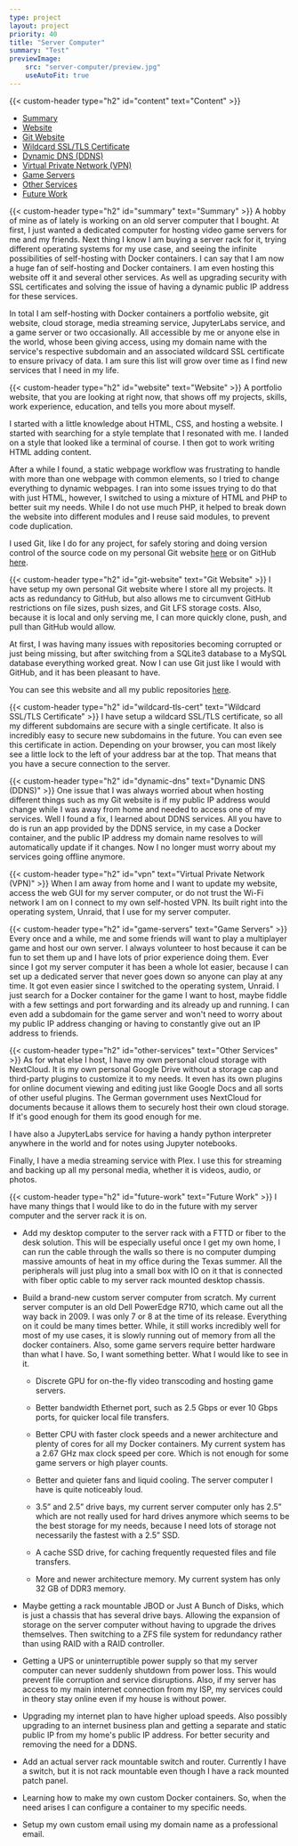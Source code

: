 ```yaml
---
type: project
layout: project
priority: 40
title: "Server Computer"
summary: "Test"
previewImage:
    src: "server-computer/preview.jpg"
    useAutoFit: true
---
```

{{< custom-header type="h2" id="content" text="Content" >}}
- [Summary](#summary)
- [Website](#website)
- [Git Website](#git-website)
- [Wildcard SSL/TLS Certificate](#wildcard-tls-cert)
- [Dynamic DNS (DDNS)](#dynamic-dns)
- [Virtual Private Network (VPN)](#vpn)
- [Game Servers](#game-servers)
- [Other Services](#other-services)
- [Future Work](#future-work)

{{< custom-header type="h2" id="summary" text="Summary" >}}
A hobby of mine as of lately is working on an old server computer that I bought. At first, I just wanted a dedicated computer for hosting video game servers for me and my friends. Next thing I know I am buying a server rack for it, trying different operating systems for my use case, and seeing the infinite possibilities of self-hosting with Docker containers. I can say that I am now a huge fan of self-hosting and Docker containers. I am even hosting this website off it and several other services. As well as upgrading security with SSL certificates and solving the issue of having a dynamic public IP address for these services.

In total I am self-hosting with Docker containers a portfolio website, git website, cloud storage, media streaming service, JupyterLabs service, and a game server or two occasionally. All accessible by me or anyone else in the world, whose been giving access, using my domain name with the service's respective subdomain and an associated wildcard SSL certificate to ensure privacy of data. I am sure this list will grow over time as I find new services that I need in my life.

{{< custom-header type="h2" id="website" text="Website" >}}
A portfolio website, that you are looking at right now, that shows off my projects, skills, work experience, education, and tells you more about myself.

I started with a little knowledge about HTML, CSS, and hosting a website. I started with searching for a
style template that I resonated with me. I landed on a style that looked like a terminal of course. I
then got to work writing HTML adding content.

After a while I found, a static webpage workflow was frustrating to handle with more than one webpage with common elements, so I tried to change everything to dynamic webpages. I ran into some issues trying to do that with just HTML, however, I switched to using a mixture of HTML and PHP to better suit my needs. While I do not use much PHP, it helped to break down the website into different modules and I reuse said modules, to prevent code duplication.

I used Git, like I do for any project, for safely storing and doing version control of the source code on my personal Git website [here](https://git.matthewgreen.gg/mgreen/matthewgreen.gg) or on GitHub [here](https://github.com/greenmatthew/matthewgreen.gg).


{{< custom-header type="h2" id="git-website" text="Git Website" >}}
I have setup my own personal Git website where I store all my projects. It acts as redundancy to GitHub,
but also allows me to circumvent GitHub restrictions on file sizes, push sizes, and Git LFS storage
costs. Also, because it is local and only serving me, I can more quickly clone, push, and pull than
GitHub would allow.

At first, I was having many issues with repositories becoming corrupted or just being missing, but after
switching from a SQLite3 database to a MySQL database everything worked great. Now I can use Git just
like I would with GitHub, and it has been pleasant to have.
    
You can see this website and all my public repositories [here](https://git.matthewgreen.gg/mgreen).

{{< custom-header type="h2" id="wildcard-tls-cert" text="Wildcard SSL/TLS Certificate" >}}
I have setup a wildcard SSL/TLS certificate, so all my different subdomains are secure with a single certificate. It also is incredibly easy to secure new subdomains in the future. You can even see this certificate in action. Depending on your browser, you can most likely see a little lock to the left of your address bar at the top. That means that you have a secure connection to the server.

{{< custom-header type="h2" id="dynamic-dns" text="Dynamic DNS (DDNS)" >}}
One issue that I was always worried about when hosting different things such as my Git website is if my public IP address would change while I was away from home and needed to access one of my services. Well I found a fix, I learned about DDNS services. All you have to do is run an app provided by the DDNS service, in my case a Docker container, and the public IP address my domain name resolves to will automatically update if it changes. Now I no longer must worry about my services going offline anymore.

{{< custom-header type="h2" id="vpn" text="Virtual Private Network (VPN)" >}}
When I am away from home and I want to update my website, access the web GUI for my server computer, or do not trust the Wi-Fi network I am on I connect to my own self-hosted VPN. Its built right into the operating system, Unraid, that I use for my server computer.

{{< custom-header type="h2" id="game-servers" text="Game Servers" >}}
Every once and a while, me and some friends will want to play a multiplayer game and host our own server. I always volunteer to host because it can be fun to set them up and I have lots of prior experience doing them. Ever since I got my server computer it has been a whole lot easier, because I can set up a dedicated server that never goes down so anyone can play at any time. It got even easier since I switched to the operating system, Unraid. I just search for a Docker container for the game I want to host, maybe fiddle with a few settings and port forwarding and its already up and running. I can even add a subdomain for the game server and won't need to worry about my public IP address changing or having to constantly give out an IP address to friends.

{{< custom-header type="h2" id="other-services" text="Other Services" >}}
As for what else I host, I have my own personal cloud storage with NextCloud. It is my own personal Google Drive without a storage cap and third-party plugins to customize it to my needs. It even has its own plugins for online document viewing and editing just like Google Docs and all sorts of other useful plugins. The German government uses NextCloud for documents because it allows them to securely host their own cloud storage. If it's good enough for them its good enough for me.

I have also a JupyterLabs service for having a handy python interpreter anywhere in the world and for notes using Jupyter notebooks.

Finally, I have a media streaming service with Plex. I use this for streaming and backing up all my personal media, whether it is videos, audio, or photos.

{{< custom-header type="h2" id="future-work" text="Future Work" >}}
I have many things that I would like to do in the future with my server computer and the server rack it is on.

- Add my desktop computer to the server rack with a FTTD or fiber to the desk solution. This will be especially useful once I get my own home, I can run the cable through the walls so there is no computer dumping massive amounts of heat in my office during the Texas summer. All the peripherals will just plug into a small box with IO on it that is connected with fiber optic cable to my server rack mounted desktop chassis.

- Build a brand-new custom server computer from scratch. My current server computer is an old Dell PowerEdge R710, which came out all the way back in 2009. I was only 7 or 8 at the time of its release. Everything on it could be many times better. While, it still works incredibly well for most of my use cases, it is slowly running out of memory from all the docker containers. Also, some game servers require better hardware than what I have. So, I want something better. What I would like to see in it.

    - Discrete GPU for on-the-fly video transcoding and hosting game servers.

    - Better bandwidth Ethernet port, such as 2.5 Gbps or ever 10 Gbps ports, for quicker local file transfers.

    - Better CPU with faster clock speeds and a newer architecture and plenty of cores for all my Docker containers. My current system has a 2.67 GHz max clock speed per core. Which is not enough for some game servers or high player counts.

    - Better and quieter fans and liquid cooling. The server computer I have is quite noticeably loud.

    - 3.5” and 2.5” drive bays, my current server computer only has 2.5” which are not really used for hard drives anymore which seems to be the best storage for my needs, because I need lots of storage not necessarily the fastest with a 2.5” SSD.

    - A cache SSD drive, for caching frequently requested files and file transfers.

    - More and newer architecture memory. My current system has only 32 GB of DDR3 memory.

- Maybe getting a rack mountable JBOD or Just A Bunch of Disks, which is just a chassis that has several drive bays. Allowing the expansion of storage on the server computer without having to upgrade the drives themselves. Then switching to a ZFS file system for redundancy rather than using RAID with a RAID controller.

- Getting a UPS or uninterruptible power supply so that my server computer can never suddenly shutdown from power loss. This would prevent file corruption and service disruptions. Also, if my server has access to my main internet connection from my ISP, my services could in theory stay online even if my house is without power.

- Upgrading my internet plan to have higher upload speeds. Also possibly upgrading to an internet business plan and getting a separate and static public IP from my home's public IP address. For better security and removing the need for a DDNS.

- Add an actual server rack mountable switch and router. Currently I have a switch, but it is not rack mountable even though I have a rack mounted patch panel.

- Learning how to make my own custom Docker containers. So, when the need arises I can configure a container to my specific needs.

- Setup my own custom email using my domain name as a professional email.